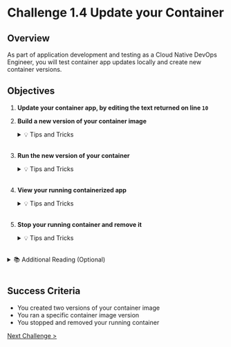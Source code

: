 # Challenge 1.4 Update your Container

## Overview

As part of application development and testing as a Cloud Native DevOps Engineer, you will test container app updates locally and create new container versions.

## Objectives

1.  **Update your container app, by editing the text returned on line `10`**

2.  **Build a new version of your container image**

    <details>
        <summary>💡 Tips and Tricks</summary>
        <ul>
            <li>You can add a new container image version by specifying a new version tag: <code>docker build -t mycontainerapp:v2 .</code></li>
            <li>In this example <code>v2</code> is the image version.</li>
        </ul>
    </details>
    <br>

3.  **Run the new version of your container**

    <details>
        <summary>💡 Tips and Tricks</summary>
        <ul>
            <li>You can use: <code>docker run</code> to run your container</li>
            <li>you can specify the version along with the container image name: <code>docker run -d -p 8080:80 --name mycontainerapp mycontainerapp:v2</code></li>
            <li><a href="https://docs.docker.com/engine/reference/commandline/run/">docker run</a></li>
        </ul>
    </details>
    <br>

4.  **View your running containerized app**

    <details>
        <summary>💡 Tips and Tricks</summary>
        <ul>
            <li>If you exposed port 8080 on the container host, you can access your app on <code>http://localhost:8080</code> in your browser</li>
        </ul>
    </details>
    <br>

5.  **Stop your running container and remove it**

    <details>
    <summary>💡 Tips and Tricks</summary>
    <ul>
    <li>You can list running containers with the command: <code>docker container list</code></li>
    </li>You can stop a running container with the command:<code>docker container stop <container id></code></li>
    </li>Or you can force remove the container with: <code>docker container remove --force <container id></code></li>
    </details>
    <br>

<details>
<summary>📚 Additional Reading (Optional)</summary>
<ul>
<li><a href="https://docs.docker.com/engine/reference/builder/">Dockerfile reference</a></li>
<li><a href="https://docs.docker.com/engine/reference/commandline/build/">docker build</a></li>
<li><a href="https://docs.docker.com/engine/reference/commandline/run/">docker run</a></li>
</ul>
</details>
<br />

## Success Criteria

- You created two versions of your container image
- You ran a specific container image version
- You stopped and removed your running container

[Next Challenge >](../1.5/readme.md)
